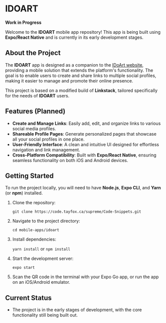 IDOART
======

**Work in Progress**

Welcome to the **IDOART** mobile app repository! This app is being built using **Expo/React Native** and is currently in its early development stages.

About the Project
-----------------

The **IDOART** app is designed as a companion to the [IDoArt website](https://idoart.cc), providing a mobile solution that extends the platform's functionality. The goal is to enable users to create and share links to multiple social profiles, making it easier to manage and promote their online presence.

This project is based on a modified build of **Linkstack**, tailored specifically for the needs of **IDOART** users.

Features (Planned)
------------------

*   **Create and Manage Links**: Easily add, edit, and organize links to various social media profiles.
*   **Shareable Profile Pages**: Generate personalized pages that showcase all your social profiles in one place.
*   **User-Friendly Interface**: A clean and intuitive UI designed for effortless navigation and link management.
*   **Cross-Platform Compatibility**: Built with **Expo/React Native**, ensuring seamless functionality on both iOS and Android devices.

Getting Started
---------------

To run the project locally, you will need to have **Node.js**, **Expo CLI**, and **Yarn** (or **npm**) installed.

1.  Clone the repository:

    `git clone https://code.tayfox.ca/supreme/Code-Snippets.git`

2.  Navigate to the project directory:

    `cd mobile-apps/idoart`

3.  Install dependencies:

    `yarn install` or `npm install`

4.  Start the development server:

    `expo start`

5.  Scan the QR code in the terminal with your Expo Go app, or run the app on an iOS/Android emulator.


Current Status
--------------

*   The project is in the early stages of development, with the core functionality still being built out.